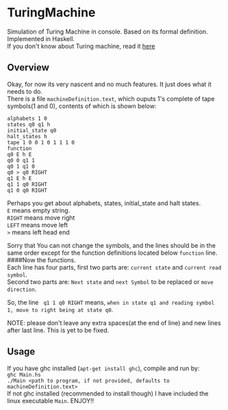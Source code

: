 # TuringMachine
Simulation of Turing Machine in console. Based on its formal definition. Implemented in Haskell.  
If you don't know about Turing machine, read it [here](https://en.wikipedia.org/wiki/Turing_machine)

## Overview
Okay, for now its very nascent and no much features. It just does what it needs to do.  
There is a file `machineDefinition.text`, which ouputs 1's complete of tape symbols(1 and 0), contents of which is shown below:  

    alphabets 1 0
    states q0 q1 h
    initial_state q0
    halt_states h
    tape 1 0 0 1 0 1 1 1 0
    function
    q0 E h E
    q0 0 q1 1
    q0 1 q1 0
    q0 > q0 RIGHT
    q1 E h E
    q1 1 q0 RIGHT
    q1 0 q0 RIGHT

Perhaps you get about alphabets, states, initial_state and halt states.  
`E` means empty string.  
`RIGHT` means move right  
`LEFT` means move left  
`>` means left head end  

Sorry that You can not change the symbols, and the lines should be in the same order except for the function definitions located below `function` line.  
####Now the functions.  
Each line has four parts, first two parts are: `current state` and `current read symbol`.  
Second two parts are: `Next state` and `next Symbol` to be replaced or `move direction`.  
  
So, the  line ` q1 1 q0 RIGHT` means, `when in state q1 and reading symbol 1, move to right being at state q0`.  

NOTE: please don't leave any extra spaces(at the end of line) and new lines after last line. This is yet to be fixed.

## Usage
If you have ghc installed (`apt-get install ghc`), compile and run by:  
`ghc Main.hs`  
`./Main <path to program, if not provided, defaults to machineDefinition.text>`  
If not ghc installed (recommended to install though) I have included the linux executable `Main`. ENJOY!!
